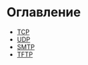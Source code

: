 # Оглавление
- [TCP](https://github.com/nik0rai/RRP_Exam/tree/main/TCP)
- [UDP](https://github.com/nik0rai/RRP_Exam/tree/main/UDP)
- [SMTP](https://github.com/nik0rai/RRP_Exam/tree/main/SMTP)
- [TFTP](https://github.com/nik0rai/RRP_Exam/tree/main/TFTP)
